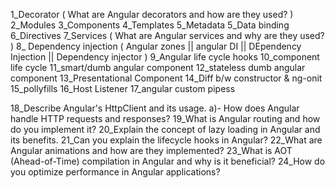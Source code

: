 1_Decorator ( What are Angular decorators and how are they used? )
2_Modules
3_Components
4_Templates
5_Metadata
5_Data binding
6_Directives
7_Services ( What are Angular services and why are they used? )
8_ Dependency injection ( Angular zones || angular DI  || DEpendency Injection || Dependency injector )
9_Angular life cycle hooks
10_component life cycle
11_smart/dumb angular component
12_stateless dumb angular component
13_Presentational Component
14_Diff b/w constructor & ng-onit
15_pollyfills
16_Host Listener
17_angular custom pipess


18_Describe Angular's HttpClient and its usage.
    a)- How does Angular handle HTTP requests and responses?
19_What is Angular routing and how do you implement it?
20_Explain the concept of lazy loading in Angular and its benefits.
21_Can you explain the lifecycle hooks in Angular?
22_What are Angular animations and how are they implemented?
23_What is AOT (Ahead-of-Time) compilation in Angular and why is it beneficial?
24_How do you optimize performance in Angular applications?